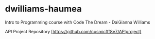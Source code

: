 # dwilliams-haumea
Intro to Programming course with Code The Dream - DaiGianna Williams


API Project Repository
[https://github.com/cosmicfff8e7/APIproject]